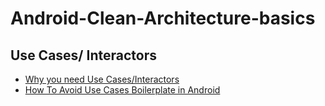 # Android-Clean-Architecture-basics

## Use Cases/ Interactors
* [Why you need Use Cases/Interactors](https://proandroiddev.com/why-you-need-use-cases-interactors-142e8a6fe576)
* [How To Avoid Use Cases Boilerplate in Android](https://betterprogramming.pub/how-to-avoid-use-cases-boilerplate-in-android-d0c9aa27ef27)
